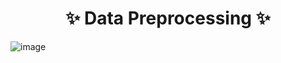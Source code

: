 <h1 align='center'>✨ Data Preprocessing ✨</h1>

![image](https://user-images.githubusercontent.com/89279264/202198305-15b0878f-d550-4886-a612-081d5cda87b4.png)
